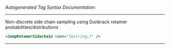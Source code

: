 <!-- THIS IS AN AUTOGENERATED FILE: Don't edit it directly, instead change the schema definition in the code itself. -->

_Autogenerated Tag Syntax Documentation:_

---
Non-discrete side chain sampling using Dunbrack rotamer probabilities/distributions

```xml
<JumpRotamerSidechain name="(&string;)" />
```



---
